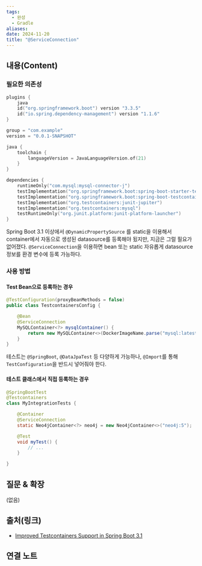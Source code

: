```yaml
---
tags:
  - 완성
  - Gradle
aliases: 
date: 2024-11-20
title: "@ServiceConnection"
---
```


## 내용(Content)

### 필요한 의존성

```kotlin
plugins {
	java
	id("org.springframework.boot") version "3.3.5"
	id("io.spring.dependency-management") version "1.1.6"
}

group = "com.example"
version = "0.0.1-SNAPSHOT"

java {
	toolchain {
		languageVersion = JavaLanguageVersion.of(21)
	}
}

dependencies {
	runtimeOnly("com.mysql:mysql-connector-j")
	testImplementation("org.springframework.boot:spring-boot-starter-test")
	testImplementation("org.springframework.boot:spring-boot-testcontainers")
	testImplementation("org.testcontainers:junit-jupiter")
	testImplementation("org.testcontainers:mysql")
	testRuntimeOnly("org.junit.platform:junit-platform-launcher")
}
```

Spring Boot 3.1 이상에서 `@DynamicPropertySource` 를 static을 이용해서 container에서 자동으로 생성된 datasource를 등록해야 됬지만, 지금은 그럴 필요가 없어졌다. `@ServiceConnection`을 이용하면 bean 또는 static 자유롭게 datasource 정보를 환경 변수에 등록 가능하다.

### 사용 방법

#### Test Bean으로 등록하는 경우

```java
@TestConfiguration(proxyBeanMethods = false)
public class TestcontainersConfig {

	@Bean
	@ServiceConnection
	MySQLContainer<?> mysqlContainer() {
		return new MySQLContainer<>(DockerImageName.parse("mysql:latest"));
	}
}
```

테스트는 `@SpringBoot`, `@DataJpaTest` 등 다양하게 가능하나, `@Import`를 통해 `TestConfiguration`을 반드시 넣어줘야 한다.

#### 테스트 클래스에서 직접 등록하는 경우

```java
@SpringBootTest
@Testcontainers
class MyIntegrationTests {

    @Container
    @ServiceConnection
    static Neo4jContainer<?> neo4j = new Neo4jContainer<>("neo4j:5");

    @Test
    void myTest() {
        // ...
    }

}
```

## 질문 & 확장

(없음)

## 출처(링크)

- [Improved Testcontainers Support in Spring Boot 3.1](https://spring.io/blog/2023/06/23/improved-testcontainers-support-in-spring-boot-3-1)

## 연결 노트










